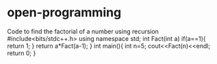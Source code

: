 # open-programming
Code to find the factorial of a number using recursion
#include<bits/stdc++.h>
using namespace std;
int Fact(int a)
if(a==1){
return 1;
}
return a*Fact(a-1);
}
int main(){
int n=5;
cout<<Fact(n)<<endl;
return 0;
}
